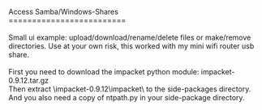 Access Samba/Windows-Shares<br/>
=========================<br/>
<br/>
Small ui example: upload/download/rename/delete files or make/remove directories. Use at your own risk, this worked with my mini wifi router usb share.<br/>
<br/>
First you need to download the impacket python module: impacket-0.9.12.tar.gz<br/>
Then extract \impacket-0.9.12\impacket\ to the side-packages directory.<br/>
And you also need a copy of ntpath.py in your side-package directory.<br/>
